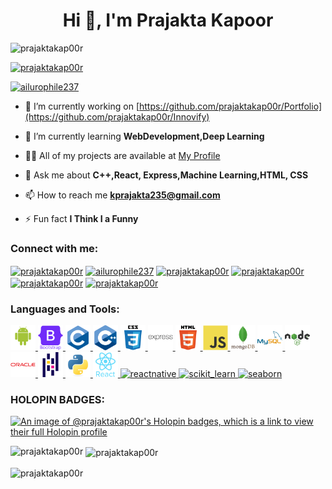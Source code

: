 <h1 align="center">Hi 👋, I'm Prajakta Kapoor</h1>


<p align="left"> <img src="https://komarev.com/ghpvc/?username=prajaktakap00r&label=Profile%20views&color=0e75b6&style=flat" alt="prajaktakap00r" /> </p>

<p align="left"> <a href="https://github.com/ryo-ma/github-profile-trophy"><img src="https://github-profile-trophy.vercel.app/?username=prajaktakap00r" alt="prajaktakap00r" /></a> </p>

<p align="left"> <a href="https://twitter.com/ailurophile237" target="blank"><img src="https://img.shields.io/twitter/follow/ailurophile237?logo=twitter&style=for-the-badge" alt="ailurophile237" /></a> </p>

- 🔭 I’m currently working on [https://github.com/prajaktakap00r/Portfolio](https://github.com/prajaktakap00r/Innovify)

- 🌱 I’m currently learning **WebDevelopment,Deep Learning**

- 👨‍💻 All of my projects are available at [My Profile](https://github.com/prajaktakap00r/)

- 💬 Ask me about **C++,React, Express,Machine Learning,HTML, CSS**

- 📫 How to reach me **kprajakta235@gmail.com**

- ⚡ Fun fact **I Think I a Funny**

<h3 align="left">Connect with me:</h3>
<p align="left">
<a href="https://codepen.io/prajaktakap00r" target="blank"><img align="center" src="https://raw.githubusercontent.com/rahuldkjain/github-profile-readme-generator/master/src/images/icons/Social/codepen.svg" alt="prajaktakap00r" height="30" width="40" /></a>
<a href="https://twitter.com/ailurophile237" target="blank"><img align="center" src="https://raw.githubusercontent.com/rahuldkjain/github-profile-readme-generator/master/src/images/icons/Social/twitter.svg" alt="ailurophile237" height="30" width="40" /></a>
<a href="https://linkedin.com/in/prajaktakap00r" target="blank"><img align="center" src="https://raw.githubusercontent.com/rahuldkjain/github-profile-readme-generator/master/src/images/icons/Social/linked-in-alt.svg" alt="prajaktakap00r" height="30" width="40" /></a>
<a href="https://instagram.com/prajaktakap00r" target="blank"><img align="center" src="https://raw.githubusercontent.com/rahuldkjain/github-profile-readme-generator/master/src/images/icons/Social/instagram.svg" alt="prajaktakap00r" height="30" width="40" /></a>
<a href="https://www.leetcode.com/prajaktakap00r" target="blank"><img align="center" src="https://raw.githubusercontent.com/rahuldkjain/github-profile-readme-generator/master/src/images/icons/Social/leet-code.svg" alt="prajaktakap00r" height="30" width="40" /></a>
<a href="https://discord.gg/prajaktakap00r" target="blank"><img align="center" src="https://raw.githubusercontent.com/rahuldkjain/github-profile-readme-generator/master/src/images/icons/Social/discord.svg" alt="prajaktakap00r" height="30" width="40" /></a>
</p>

<h3 align="left">Languages and Tools:</h3>
<p align="left"> <a href="https://developer.android.com" target="_blank" rel="noreferrer"> <img src="https://raw.githubusercontent.com/devicons/devicon/master/icons/android/android-original-wordmark.svg" alt="android" width="40" height="40"/> </a> <a href="https://getbootstrap.com" target="_blank" rel="noreferrer"> <img src="https://raw.githubusercontent.com/devicons/devicon/master/icons/bootstrap/bootstrap-plain-wordmark.svg" alt="bootstrap" width="40" height="40"/> </a> <a href="https://www.cprogramming.com/" target="_blank" rel="noreferrer"> <img src="https://raw.githubusercontent.com/devicons/devicon/master/icons/c/c-original.svg" alt="c" width="40" height="40"/> </a> <a href="https://www.w3schools.com/cpp/" target="_blank" rel="noreferrer"> <img src="https://raw.githubusercontent.com/devicons/devicon/master/icons/cplusplus/cplusplus-original.svg" alt="cplusplus" width="40" height="40"/> </a> <a href="https://www.w3schools.com/css/" target="_blank" rel="noreferrer"> <img src="https://raw.githubusercontent.com/devicons/devicon/master/icons/css3/css3-original-wordmark.svg" alt="css3" width="40" height="40"/> </a> <a href="https://expressjs.com" target="_blank" rel="noreferrer"> <img src="https://raw.githubusercontent.com/devicons/devicon/master/icons/express/express-original-wordmark.svg" alt="express" width="40" height="40"/> </a> <a href="https://www.w3.org/html/" target="_blank" rel="noreferrer"> <img src="https://raw.githubusercontent.com/devicons/devicon/master/icons/html5/html5-original-wordmark.svg" alt="html5" width="40" height="40"/> </a> <a href="https://developer.mozilla.org/en-US/docs/Web/JavaScript" target="_blank" rel="noreferrer"> <img src="https://raw.githubusercontent.com/devicons/devicon/master/icons/javascript/javascript-original.svg" alt="javascript" width="40" height="40"/> </a> <a href="https://www.mongodb.com/" target="_blank" rel="noreferrer"> <img src="https://raw.githubusercontent.com/devicons/devicon/master/icons/mongodb/mongodb-original-wordmark.svg" alt="mongodb" width="40" height="40"/> </a> <a href="https://www.mysql.com/" target="_blank" rel="noreferrer"> <img src="https://raw.githubusercontent.com/devicons/devicon/master/icons/mysql/mysql-original-wordmark.svg" alt="mysql" width="40" height="40"/> </a> <a href="https://nodejs.org" target="_blank" rel="noreferrer"> <img src="https://raw.githubusercontent.com/devicons/devicon/master/icons/nodejs/nodejs-original-wordmark.svg" alt="nodejs" width="40" height="40"/> </a> <a href="https://www.oracle.com/" target="_blank" rel="noreferrer"> <img src="https://raw.githubusercontent.com/devicons/devicon/master/icons/oracle/oracle-original.svg" alt="oracle" width="40" height="40"/> </a> <a href="https://pandas.pydata.org/" target="_blank" rel="noreferrer"> <img src="https://raw.githubusercontent.com/devicons/devicon/2ae2a900d2f041da66e950e4d48052658d850630/icons/pandas/pandas-original.svg" alt="pandas" width="40" height="40"/> </a> <a href="https://www.python.org" target="_blank" rel="noreferrer"> <img src="https://raw.githubusercontent.com/devicons/devicon/master/icons/python/python-original.svg" alt="python" width="40" height="40"/> </a> <a href="https://reactjs.org/" target="_blank" rel="noreferrer"> <img src="https://raw.githubusercontent.com/devicons/devicon/master/icons/react/react-original-wordmark.svg" alt="react" width="40" height="40"/> </a> <a href="https://reactnative.dev/" target="_blank" rel="noreferrer"> <img src="https://reactnative.dev/img/header_logo.svg" alt="reactnative" width="40" height="40"/> </a> <a href="https://scikit-learn.org/" target="_blank" rel="noreferrer"> <img src="https://upload.wikimedia.org/wikipedia/commons/0/05/Scikit_learn_logo_small.svg" alt="scikit_learn" width="40" height="40"/> </a> <a href="https://seaborn.pydata.org/" target="_blank" rel="noreferrer"> <img src="https://seaborn.pydata.org/_images/logo-mark-lightbg.svg" alt="seaborn" width="40" height="40"/> </a> </p>

<h3 align="left">HOLOPIN BADGES:</h3>

[![An image of @prajaktakap00r's Holopin badges, which is a link to view their full Holopin profile](https://holopin.me/prajaktakap00r)](https://holopin.io/@prajaktakap00r)



<p><img align="left" src="https://github-readme-stats.vercel.app/api/top-langs?username=prajaktakap00r&show_icons=true&locale=en&layout=compact" alt="prajaktakap00r" /></p>

<p>&nbsp;<img align="center" src="https://github-readme-stats.vercel.app/api?username=prajaktakap00r&show_icons=true&locale=en" alt="prajaktakap00r" /></p>

<p><img align="center" src="https://github-readme-streak-stats.herokuapp.com/?user=prajaktakap00r&" alt="prajaktakap00r" /></p>
